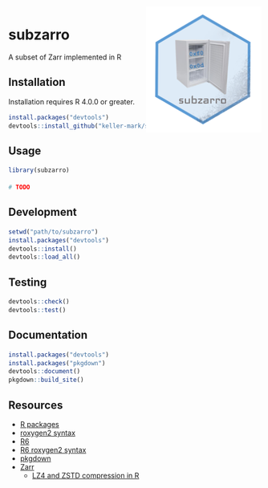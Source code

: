<img src="./img/hexsticker.png" width="230" align="right"/> 

# subzarro
A subset of Zarr implemented in R

## Installation

Installation requires R 4.0.0 or greater.

```r
install.packages("devtools")
devtools::install_github("keller-mark/subzarro")
```

## Usage

```r
library(subzarro)

# TODO
```


## Development


```r
setwd("path/to/subzarro")
install.packages("devtools")
devtools::install()
devtools::load_all()
```

## Testing

```r
devtools::check()
devtools::test()
```

## Documentation

```r
install.packages("devtools")
install.packages("pkgdown")
devtools::document()
pkgdown::build_site()
```

## Resources

- [R packages](https://r-pkgs.org/)
- [roxygen2 syntax](https://cran.r-project.org/web/packages/roxygen2/vignettes/rd-formatting.html)
- [R6](https://r6.r-lib.org/index.html)
- [R6 roxygen2 syntax](https://www.tidyverse.org/blog/2019/11/roxygen2-7-0-0/#r6-documentation)
- [pkgdown](https://pkgdown.r-lib.org/)
- [Zarr](https://github.com/zarr-developers)
  - [LZ4 and ZSTD compression in R](https://github.com/traversc/qs)
